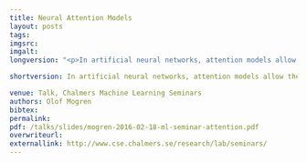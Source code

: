 ```yaml
---
title: Neural Attention Models
layout: posts
tags:
imgsrc: 
imgalt: 
longversion: "<p>In artificial neural networks, attention models allow the system to focus on certain parts of the input. This has shown to improve model accuracy in a number of applications. In image caption generation, attention models help to guide the model towards the parts of the image currently of interest. In neural machine translation, the attention mechanism gives the model an alignment of the words between the source sequence and the target sequence.  In this talk, we'll go through the basic ideas and workings of attention models, both for recurrent networks and for convolutional networks. In conclusion, we will see some recent papers that applies attention mechanisms to solve different tasks in natural language processing and computer vision.<p><em>Mentioned papers</em></p><ul><li><a href=\"http://arxiv.org/abs/1409.0473\" title=\"Bahdanau et.al.\">Bahdanau et.al., Neural Machine Translation by Jointly Learning to Align and Translate</a></li><li><a href=\"http://arxiv.org/abs/1502.03044\" title=\"Xu et.al.\">Xu et.al., Show, Attend and Tell: Neural Image Caption Generation with Visual Attention</a></li><li><a href=\"http://arxiv.org/abs/1602.03001\" title=\"Allamanis et.al.\">Allamanis et.al., A Convolutional Attention Network for Extreme Summarization of Source Code</a></li></ul><p><em>Other related papers</em></p><ul><li><a href=\"http://arxiv.org/abs/1502.04623\" title=\"Gregor et.al.\">Gregor et.al., DRAW: A Recurrent Neural Network For Image Generation</a></li><li><a href=\"http://arxiv.org/abs/1506.03340\" title=\"Hermann et.al.\">Hermann et.al., Teaching Machines to Read and Comprehend</a></li><li><a href=\"http://arxiv.org/abs/1406.1078\" title=\"Cho\">Cho, et.al., Learning Phrase Representations using RNN Encoder-Decoder for Statistical Machine Translation</a></li></ul><p><em>Links</em></p><ul><li><a href=\"https://re-work.co/blog/deep-learning-ilya-sutskever-google-openai\" title=\"Ilya Sutskever Interview\">Interview with Ilya Sutskever</a></li></ul></p>"

shortversion: In artificial neural networks, attention models allow the system to focus on certain parts of the input. This has shown to improve model accuracy in a number of applications. In image caption generation, attention models help to guide the model towards the parts of the image currently of interest. In neural machine translation, the attention mechanism gives the model an alignment of the words between the source sequence and the target sequence.  In this talk, we'll go through the basic ideas and workings of attention models, both for recurrent networks and for convolutional networks. In conclusion, we will see some recent papers that applies attention mechanisms to solve different tasks in natural language processing and computer vision.

venue: Talk, Chalmers Machine Learning Seminars
authors: Olof Mogren
bibtex: 
permalink:
pdf: /talks/slides/mogren-2016-02-18-ml-seminar-attention.pdf
overwriteurl: 
externallink: http://www.cse.chalmers.se/research/lab/seminars/
---
```


